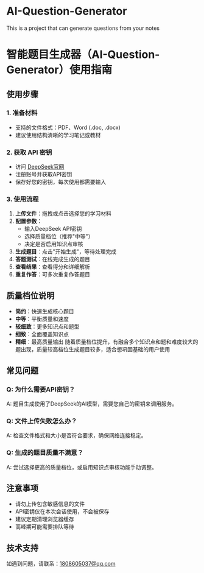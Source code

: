 # AI-Question-Generator
This is a project that can generate questions from your notes
# 智能题目生成器（AI-Question-Generator）使用指南

## 使用步骤

### 1. 准备材料
- 支持的文件格式：PDF、Word (.doc, .docx)
- 建议使用结构清晰的学习笔记或教材

### 2. 获取 API 密钥
- 访问 [DeepSeek官网](https://platform.deepseek.com/)
- 注册账号并获取API密钥
- 保存好您的密钥，每次使用都需要输入

### 3. 使用流程
1. **上传文件**：拖拽或点击选择您的学习材料
2. **配置参数**：
   - 输入DeepSeek API密钥
   - 选择质量档位（推荐"中等"）
   - 决定是否启用知识点审核
3. **生成题目**：点击"开始生成"，等待处理完成
4. **答题测试**：在线完成生成的题目
5. **查看结果**：查看得分和详细解析
6. **重复作答**：可多次重复作答题目

## 质量档位说明
- **简约**：快速生成核心题目
- **中等**：平衡质量和速度
- **较细致**：更多知识点和题型
- **细致**：全面覆盖知识点
- **精细**：最高质量输出
随着质量档位提升，有融合多个知识点和题和难度较大的题出现，质量较高档位生成题目较多，适合想巩固基础的用户使用

## 常见问题

### Q: 为什么需要API密钥？
A: 题目生成使用了DeepSeek的AI模型，需要您自己的密钥来调用服务。

### Q: 文件上传失败怎么办？
A: 检查文件格式和大小是否符合要求，确保网络连接稳定。

### Q: 生成的题目质量不满意？
A: 尝试选择更高的质量档位，或启用知识点审核功能手动调整。


## 注意事项
- 请勿上传包含敏感信息的文件
- API密钥仅在本次会话使用，不会被保存
- 建议定期清理浏览器缓存
- 高峰期可能需要排队等待

## 技术支持
如遇到问题，请联系：1808605037@qq.com

